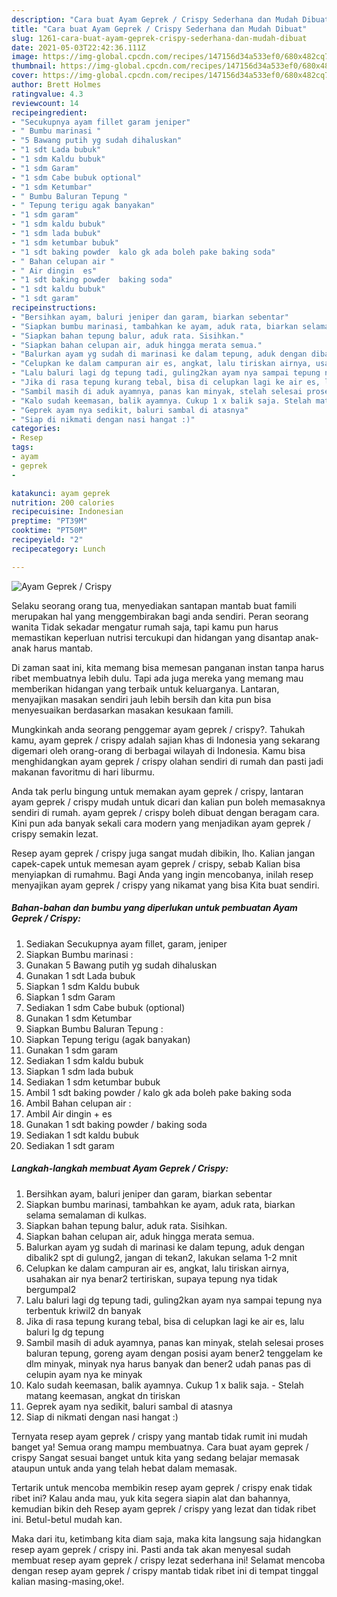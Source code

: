 ```yaml
---
description: "Cara buat Ayam Geprek / Crispy Sederhana dan Mudah Dibuat"
title: "Cara buat Ayam Geprek / Crispy Sederhana dan Mudah Dibuat"
slug: 1261-cara-buat-ayam-geprek-crispy-sederhana-dan-mudah-dibuat
date: 2021-05-03T22:42:36.111Z
image: https://img-global.cpcdn.com/recipes/147156d34a533ef0/680x482cq70/ayam-geprek-crispy-foto-resep-utama.jpg
thumbnail: https://img-global.cpcdn.com/recipes/147156d34a533ef0/680x482cq70/ayam-geprek-crispy-foto-resep-utama.jpg
cover: https://img-global.cpcdn.com/recipes/147156d34a533ef0/680x482cq70/ayam-geprek-crispy-foto-resep-utama.jpg
author: Brett Holmes
ratingvalue: 4.3
reviewcount: 14
recipeingredient:
- "Secukupnya ayam fillet garam jeniper"
- " Bumbu marinasi "
- "5 Bawang putih yg sudah dihaluskan"
- "1 sdt Lada bubuk"
- "1 sdm Kaldu bubuk"
- "1 sdm Garam"
- "1 sdm Cabe bubuk optional"
- "1 sdm Ketumbar"
- " Bumbu Baluran Tepung "
- " Tepung terigu agak banyakan"
- "1 sdm garam"
- "1 sdm kaldu bubuk"
- "1 sdm lada bubuk"
- "1 sdm ketumbar bubuk"
- "1 sdt baking powder  kalo gk ada boleh pake baking soda"
- " Bahan celupan air "
- " Air dingin  es"
- "1 sdt baking powder  baking soda"
- "1 sdt kaldu bubuk"
- "1 sdt garam"
recipeinstructions:
- "Bersihkan ayam, baluri jeniper dan garam, biarkan sebentar"
- "Siapkan bumbu marinasi, tambahkan ke ayam, aduk rata, biarkan selama semalaman di kulkas."
- "Siapkan bahan tepung balur, aduk rata. Sisihkan."
- "Siapkan bahan celupan air, aduk hingga merata semua."
- "Balurkan ayam yg sudah di marinasi ke dalam tepung, aduk dengan dibalik2 spt di gulung2, jangan di tekan2, lakukan selama 1-2 mnit"
- "Celupkan ke dalam campuran air es, angkat, lalu tiriskan airnya, usahakan air nya benar2 tertiriskan, supaya tepung nya tidak bergumpal2"
- "Lalu baluri lagi dg tepung tadi, guling2kan ayam nya sampai tepung nya terbentuk kriwil2 dn banyak"
- "Jika di rasa tepung kurang tebal, bisa di celupkan lagi ke air es, lalu baluri lg dg tepung"
- "Sambil masih di aduk ayamnya, panas kan minyak, stelah selesai proses baluran tepung, goreng ayam dengan posisi ayam bener2 tenggelam ke dlm minyak, minyak nya harus banyak dan bener2 udah panas pas di celupin ayam nya ke minyak"
- "Kalo sudah keemasan, balik ayamnya. Cukup 1 x balik saja. Stelah matang keemasan, angkat dn tiriskan"
- "Geprek ayam nya sedikit, baluri sambal di atasnya"
- "Siap di nikmati dengan nasi hangat :)"
categories:
- Resep
tags:
- ayam
- geprek
- 

katakunci: ayam geprek  
nutrition: 200 calories
recipecuisine: Indonesian
preptime: "PT39M"
cooktime: "PT50M"
recipeyield: "2"
recipecategory: Lunch

---
```



![Ayam Geprek / Crispy](https://img-global.cpcdn.com/recipes/147156d34a533ef0/680x482cq70/ayam-geprek-crispy-foto-resep-utama.jpg)

Selaku seorang orang tua, menyediakan santapan mantab buat famili merupakan hal yang menggembirakan bagi anda sendiri. Peran seorang  wanita Tidak sekadar mengatur rumah saja, tapi kamu pun harus memastikan keperluan nutrisi tercukupi dan hidangan yang disantap anak-anak harus mantab.

Di zaman  saat ini, kita memang bisa memesan panganan instan tanpa harus ribet membuatnya lebih dulu. Tapi ada juga mereka yang memang mau memberikan hidangan yang terbaik untuk keluarganya. Lantaran, menyajikan masakan sendiri jauh lebih bersih dan kita pun bisa menyesuaikan berdasarkan masakan kesukaan famili. 



Mungkinkah anda seorang penggemar ayam geprek / crispy?. Tahukah kamu, ayam geprek / crispy adalah sajian khas di Indonesia yang sekarang digemari oleh orang-orang di berbagai wilayah di Indonesia. Kamu bisa menghidangkan ayam geprek / crispy olahan sendiri di rumah dan pasti jadi makanan favoritmu di hari liburmu.

Anda tak perlu bingung untuk memakan ayam geprek / crispy, lantaran ayam geprek / crispy mudah untuk dicari dan kalian pun boleh memasaknya sendiri di rumah. ayam geprek / crispy boleh dibuat dengan beragam cara. Kini pun ada banyak sekali cara modern yang menjadikan ayam geprek / crispy semakin lezat.

Resep ayam geprek / crispy juga sangat mudah dibikin, lho. Kalian jangan capek-capek untuk memesan ayam geprek / crispy, sebab Kalian bisa menyiapkan di rumahmu. Bagi Anda yang ingin mencobanya, inilah resep menyajikan ayam geprek / crispy yang nikamat yang bisa Kita buat sendiri.

<!--inarticleads1-->

##### Bahan-bahan dan bumbu yang diperlukan untuk pembuatan Ayam Geprek / Crispy:

1. Sediakan Secukupnya ayam fillet, garam, jeniper
1. Siapkan  Bumbu marinasi :
1. Gunakan 5 Bawang putih yg sudah dihaluskan
1. Gunakan 1 sdt Lada bubuk
1. Siapkan 1 sdm Kaldu bubuk
1. Siapkan 1 sdm Garam
1. Sediakan 1 sdm Cabe bubuk (optional)
1. Gunakan 1 sdm Ketumbar
1. Siapkan  Bumbu Baluran Tepung :
1. Siapkan  Tepung terigu (agak banyakan)
1. Gunakan 1 sdm garam
1. Sediakan 1 sdm kaldu bubuk
1. Siapkan 1 sdm lada bubuk
1. Sediakan 1 sdm ketumbar bubuk
1. Ambil 1 sdt baking powder / kalo gk ada boleh pake baking soda
1. Ambil  Bahan celupan air :
1. Ambil  Air dingin + es
1. Gunakan 1 sdt baking powder / baking soda
1. Sediakan 1 sdt kaldu bubuk
1. Sediakan 1 sdt garam




<!--inarticleads2-->

##### Langkah-langkah membuat Ayam Geprek / Crispy:

1. Bersihkan ayam, baluri jeniper dan garam, biarkan sebentar
1. Siapkan bumbu marinasi, tambahkan ke ayam, aduk rata, biarkan selama semalaman di kulkas.
1. Siapkan bahan tepung balur, aduk rata. Sisihkan.
1. Siapkan bahan celupan air, aduk hingga merata semua.
1. Balurkan ayam yg sudah di marinasi ke dalam tepung, aduk dengan dibalik2 spt di gulung2, jangan di tekan2, lakukan selama 1-2 mnit
1. Celupkan ke dalam campuran air es, angkat, lalu tiriskan airnya, usahakan air nya benar2 tertiriskan, supaya tepung nya tidak bergumpal2
1. Lalu baluri lagi dg tepung tadi, guling2kan ayam nya sampai tepung nya terbentuk kriwil2 dn banyak
1. Jika di rasa tepung kurang tebal, bisa di celupkan lagi ke air es, lalu baluri lg dg tepung
1. Sambil masih di aduk ayamnya, panas kan minyak, stelah selesai proses baluran tepung, goreng ayam dengan posisi ayam bener2 tenggelam ke dlm minyak, minyak nya harus banyak dan bener2 udah panas pas di celupin ayam nya ke minyak
1. Kalo sudah keemasan, balik ayamnya. Cukup 1 x balik saja. - Stelah matang keemasan, angkat dn tiriskan
1. Geprek ayam nya sedikit, baluri sambal di atasnya
1. Siap di nikmati dengan nasi hangat :)




Ternyata resep ayam geprek / crispy yang mantab tidak rumit ini mudah banget ya! Semua orang mampu membuatnya. Cara buat ayam geprek / crispy Sangat sesuai banget untuk kita yang sedang belajar memasak ataupun untuk anda yang telah hebat dalam memasak.

Tertarik untuk mencoba membikin resep ayam geprek / crispy enak tidak ribet ini? Kalau anda mau, yuk kita segera siapin alat dan bahannya, kemudian bikin deh Resep ayam geprek / crispy yang lezat dan tidak ribet ini. Betul-betul mudah kan. 

Maka dari itu, ketimbang kita diam saja, maka kita langsung saja hidangkan resep ayam geprek / crispy ini. Pasti anda tak akan menyesal sudah membuat resep ayam geprek / crispy lezat sederhana ini! Selamat mencoba dengan resep ayam geprek / crispy mantab tidak ribet ini di tempat tinggal kalian masing-masing,oke!.

